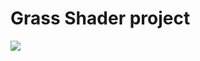 # Grass Shader project

![](https://github.com/FelipeColombodeSouza/Grass_Shader/blob/master/Assets/grassgif2.gif)

